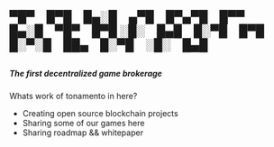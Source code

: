 <h2>
▀█▀ █▀█ █▄░█ ▄▀█ █▀▄▀█ █▀▀ █▄░█ ▀█▀ █▀█
░█░ █▄█ █░▀█ █▀█ █░▀░█ ██▄ █░▀█ ░█░ █▄█
<h2>

<h5>The first decentralized game brokerage</h5>

<p>Whats work of tonamento in here?</p>
<ul>
  <li>Creating open source blockchain projects</li>
  <li>Sharing some of our games here</li>
  <li>Sharing roadmap && whitepaper</li>
</ul>
